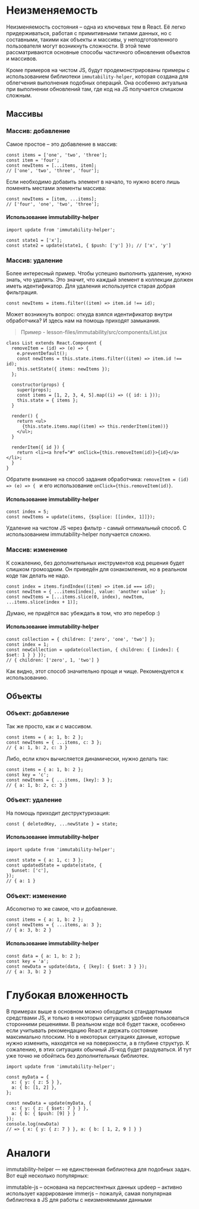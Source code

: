 # Неизменяемость

Неизменяемость состояния – одна из ключевых тем в React. Её легко придерживаться, работая
с примитивными типами данных, но с составными, такими как объекты и массивы, у 
неподготовленного пользователя могут возникнуть сложности. В этой теме рассматриваются 
основные способы частичного обновления объектов и массивов.

Кроме примеров на чистом JS, будут продемонстрированы примеры с использованием библиотеки 
```immutability-helper```, которая создана для облегчения выполнения подобных операций.
Она особенно актуальна при выполнении обновлений там, где код на JS получается слишком
сложным.

## Массивы

### Массив: добавление

Самое простое – это добавление в массив:

```
const items = ['one', 'two', 'three'];
const item = 'four';
const newItems = [...items, item];
// ['one', 'two', 'three', 'four'];
```

Если необходимо добавить элемент в начало, то нужно всего лишь поменять местами элементы
массива:

```
const newItems = [item, ...items];
// ['four', 'one', 'two', 'three'];
```
#### Использование immutability-helper

```
import update from 'immutability-helper';

const state1 = ['x'];
const state2 = update(state1, { $push: ['y'] }); // ['x', 'y']
```

### Массив: удаление

Более интересный пример. Чтобы успешно выполнить удаление, нужно знать, что удалять.
Это значит, что каждый элемент в коллекции должен иметь идентификатор. Для удаления
используется старая добрая фильтрация.

```
const newItems = items.filter((item) => item.id !== id);
```

Может возникнуть вопрос: откуда взялся идентификатор внутри обработчика? И здесь нам 
на помощь приходят замыкания.

> Пример - lesson-files/immutability/src/components/List.jsx 

```
class List extends React.Component {
  removeItem = (id) => (e) => {
    e.preventDefault();
    const newItems = this.state.items.filter((item) => item.id !== id);
    this.setState({ items: newItems });
  };

  constructor(props) {
    super(props);
    const items = [1, 2, 3, 4, 5].map((i) => ({ id: i }));
    this.state = { items };
  }
  
  render() {
    return <ul>
      {this.state.items.map((item) => this.renderItem(item))}
    </ul>;
  }

  renderItem({ id }) {
    return <li><a href="#" onClick={this.removeItem(id)}>{id}</a></li>;
  }
}
```

Обратите внимание на способ задания обработчика: 
```removeItem = (id) => (e) => { ``` и его использование 
```onClick={this.removeItem(id)}```.

#### Использование immutability-helper

```
const index = 5;
const newItems = update(items, {$splice: [[index, 1]]});
```

Удаление на чистом JS через фильтр - самый оптимальный способ. С использованием 
immutability-helper получается сложно.

### Массив: изменение

К сожалению, без дополнительных инструментов код решения будет слишком громоздким. 
Он приведён для ознакомления, но в реальном коде так делать не надо.

```
const index = items.findIndex((item) => item.id === id);
const newItem = { ...items[index], value: 'another value' };
const newItems = [...items.slice(0, index), newItem, ...items.slice(index + 1)];
```

Думаю, не придётся вас убеждать в том, что это перебор :)

#### Использование immutability-helper

```
const collection = { children: ['zero', 'one', 'two'] };
const index = 1;
const newCollection = update(collection, { children: { [index]: { $set: 1 } } });
// { children: ['zero', 1, 'two'] }
```

Как видно, этот способ значительно проще и чище. Рекомендуется к использованию.

## Объекты

### Объект: добавление

Так же просто, как и с массивом.

```
const items = { a: 1, b: 2 };
const newItems = { ...items, c: 3 };
// { a: 1, b: 2, c: 3 }
```

Либо, если ключ вычисляется динамически, нужно делать так:

```
const items = { a: 1, b: 2 };
const key = 'c';
const newItems = { ...items, [key]: 3 };
// { a: 1, b: 2, c: 3 }
```

### Объект: удаление

На помощь приходит деструктуризация:

```
const { deletedKey, ...newState } = state;
```

#### Использование immutability-helper

```
import update from 'immutability-helper';

const state = { a: 1, c: 3 };
const updatedState = update(state, {
  $unset: ['c'],
});
// { a: 1 }
```

### Объект: изменение

Абсолютно то же самое, что и добавление.

```
const items = { a: 1, b: 2 };
const newItems = { ...items, a: 3 };
// { a: 3, b: 2 }
```

#### Использование immutability-helper

```
const data = { a: 1, b: 2 };
const key = 'a';
const newData = update(data, { [key]: { $set: 3 } });
// { a: 3, b: 2 }
```

# Глубокая вложенность

В примерах выше в основном можно обходиться стандартными средствами JS, и только в 
некоторых ситуациях удобнее пользоваться сторонними решениями. В реальном коде всё будет
также, особенно если учитывать рекомендацию React и держать состояние максимально 
плоским. Но в некоторых ситуациях данные, которые нужно изменить, находятся не на 
поверхности, а в глубине структур. К сожалению, в этих ситуациях обычный JS-код будет
раздуваться. И тут уже точно не обойтись без дополнительных библиотек.


```
import update from 'immutability-helper';

const myData = {
  x: { y: { z: 5 } },
  a: { b: [1, 2] },
};

const newData = update(myData, {
  x: { y: { z: { $set: 7 } } },
  a: { b: { $push: [9] } }
});
console.log(newData)
// => { x: { y: { z: 7 } }, a: { b: [ 1, 2, 9 ] } }
```


# Аналоги
immutability-helper — не единственная библиотека для подобных задач. Вот ещё несколько
популярных:

immutable-js – основана на персистентных данных
updeep – активно использует каррирование
immerjs – пожалуй, самая популярная библиотека в JS для работы с неизменяемыми данными

